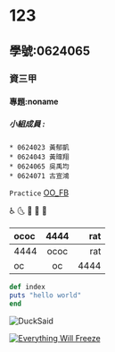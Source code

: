 # 123

## 學號:0624065

### 資三甲

#### 專題:noname

##### 小組成員 :
```
* 0624023 黃郁凱
* 0624043 黃暐翔
* 0624065 吳禹均
* 0624071 古宣鴻
```
`Practice`
[OO_FB](https://www.facebook.com/groups/1417126721769068/?ref=bookmarks)

:wheelchair: 🌜
:hankey: :poop: :rat:


|ococ|4444 |rat |
|:---|:---:|---:|
|4444|ococ |rat |
|oc  |oc   |4444|

```ruby
def index
puts "hello world"
end
```

![DuckSaid](https://i.ytimg.com/vi/Ruwweif699Q/maxresdefault.jpg "Duck")

[![Everything Will Freeze](https://i.ytimg.com/vi/lkicMsn-s_8/hqdefault.jpg)](https://www.youtube.com/watch?v=lkicMsn-s_8 "Everything Will Freeze")
